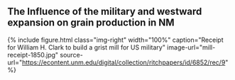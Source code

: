 ## The Influence of the military and westward expansion on grain production in NM
{% include figure.html
  class="img-right"
  width="100%"
  caption="Receipt for William H. Clark to build a grist mill for US military"
  image-url="mill-receipt-1850.jpg"
  source-url="https://econtent.unm.edu/digital/collection/ritchpapers/id/6852/rec/9"
%}
